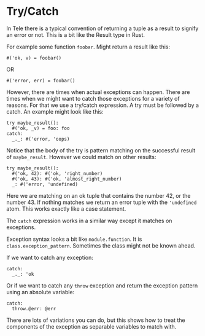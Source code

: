 # Try/Catch

In Tele there is a typical convention of returning a tuple as a result to signify an error or not. This is a bit like
the Result type in Rust.

For example some function `foobar`. Might return a result like this:

```
#('ok, v) = foobar()
```

OR

```
#('error, err) = foobar()
```

However, there are times when actual exceptions can happen. There are times when we might want to catch those exceptions for a variety of reasons.
For that we use a try/catch expression. A try must be followed by a catch. An example might look like this:

```
try maybe_result():
  #('ok, _v) = foo: foo
catch:
  _._: #('error, 'oops)
```

Notice that the body of the try is pattern matching on the successful result of `maybe_result`. However we could match on other results:

```
try maybe_result():
  #('ok, 42): #('ok, 'right_number)
  #('ok, 43): #('ok, 'almost_right_number)
  _: #('error, 'undefined)
```

Here we are matching on an ok tuple that contains the number 42, or the number 43. If nothing matches we return an error tuple with the `'undefined` atom.
This works exactly like a case statement.

The `catch` expression works in a similar way except it matches on exceptions.

Exception syntax looks a bit like `module.function`. It is `class.exception_pattern`. Sometimes the class might not be known ahead.

If we want to catch any exception:

```
catch:
  _._: 'ok
```

Or if we want to catch any `throw` exception and return the exception pattern using an absolute variable:

```
catch:
  throw.@err: @err
```

There are lots of variations you can do, but this shows how to treat the components of the exception as separable variables to match with.
